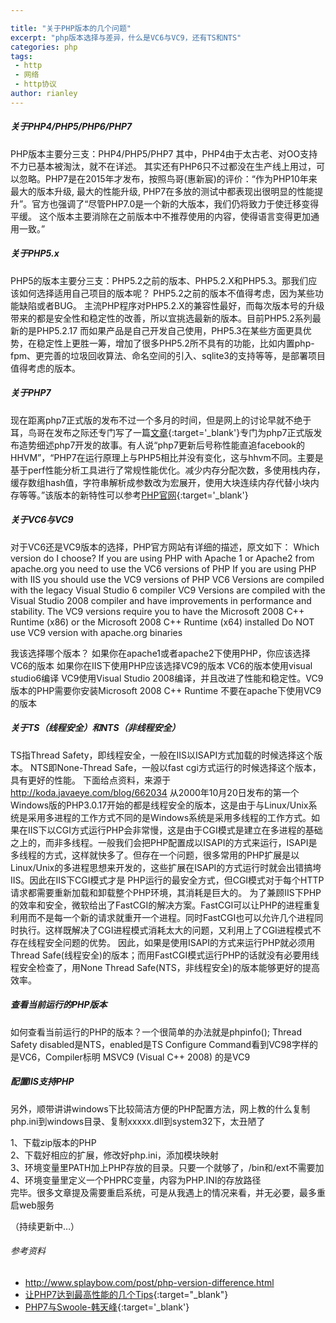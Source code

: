 ```yaml
---

title: "关于PHP版本的几个问题"
excerpt: "php版本选择与差异，什么是VC6与VC9，还有TS和NTS"
categories: php
tags:
 - http
 - 网络
 - http协议
author: rianley
---
```



##### 关于PHP4/PHP5/PHP6/PHP7

PHP版本主要分三支：PHP4/PHP5/PHP7
其中，PHP4由于太古老、对OO支持不力已基本被淘汰，就不在详述。
其实还有PHP6只不过都没在生产线上用过，可以忽略。PHP7是在2015年才发布，按照鸟哥(惠新宸)的评价：“作为PHP10年来最大的版本升级, 最大的性能升级, PHP7在多放的测试中都表现出很明显的性能提升”。官方也强调了“尽管PHP7.0是一个新的大版本，我们仍将致力于使迁移变得平缓。 这个版本主要消除在之前版本中不推荐使用的内容，使得语言变得更加通用一致。”

##### 关于PHP5.x

PHP5的版本主要分三支：PHP5.2之前的版本、PHP5.2.X和PHP5.3。那我们应该如何选择适用自己项目的版本呢？
PHP5.2之前的版本不值得考虑，因为某些功能缺陷或者BUG。
主流PHP程序对PHP5.2.X的兼容性最好，而每次版本号的升级带来的都是安全性和稳定性的改善，所以宜挑选最新的版本。目前PHP5.2系列最新的是PHP5.2.17
而如果产品是自己开发自己使用，PHP5.3在某些方面更具优势，在稳定性上更胜一筹，增加了很多PHP5.2所不具有的功能，比如内置php-fpm、更完善的垃圾回收算法、命名空间的引入、sqlite3的支持等等，是部署项目值得考虑的版本。

##### 关于PHP7
现在距离php7正式版的发布不过一个多月的时间，但是网上的讨论早就不绝于耳，鸟哥在发布之际还专门写了一篇[文章](http://www.laruence.com/2015/12/04/3083.html){:target='_blank'}专门为php7正式版发布造势细述php7开发的故事。有人说“php7更新后号称性能直追facebook的HHVM”，“PHP7在运行原理上与PHP5相比并没有变化，这与hhvm不同。主要是基于perf性能分析工具进行了常规性能优化。减少内存分配次数，多使用栈内存，缓存数组hash值，字符串解析成参数改为宏展开，使用大块连续内存代替小块内存等等。”该版本的新特性可以参考[PHP官网](http://php.net/manual/zh/migration70.new-features.php){:target='_blank'}

##### 关于VC6与VC9

对于VC6还是VC9版本的选择，PHP官方网站有详细的描述，原文如下：
Which version do I choose?
If you are using PHP with Apache 1 or Apache2 from apache.org you need to use the VC6 versions of PHP
If you are using PHP with IIS you should use the VC9 versions of PHP
VC6 Versions are compiled with the legacy Visual Studio 6 compiler
VC9 Versions are compiled with the Visual Studio 2008 compiler and have improvements in performance and stability. The VC9 versions require you to have the Microsoft 2008 C++ Runtime (x86) or the Microsoft 2008 C++ Runtime (x64) installed
Do NOT use VC9 version with apache.org binaries

我该选择哪个版本？
如果你在apache1或者apache2下使用PHP，你应该选择VC6的版本
如果你在IIS下使用PHP应该选择VC9的版本
VC6的版本使用visual studio6编译
VC9使用Visual Studio 2008编译，并且改进了性能和稳定性。VC9版本的PHP需要你安装Microsoft 2008 C++ Runtime
不要在apache下使用VC9的版本

##### 关于TS（线程安全）和NTS（非线程安全）

TS指Thread Safety，即线程安全，一般在IIS以ISAPI方式加载的时候选择这个版本。
NTS即None-Thread Safe，一般以fast cgi方式运行的时候选择这个版本，具有更好的性能。
下面给点资料，来源于 http://koda.javaeye.com/blog/662034
从2000年10月20日发布的第一个Windows版的PHP3.0.17开始的都是线程安全的版本，这是由于与Linux/Unix系统是采用多进程的工作方式不同的是Windows系统是采用多线程的工作方式。如果在IIS下以CGI方式运行PHP会非常慢，这是由于CGI模式是建立在多进程的基础之上的，而非多线程。一般我们会把PHP配置成以ISAPI的方式来运行，ISAPI是多线程的方式，这样就快多了。但存在一个问题，很多常用的PHP扩展是以Linux/Unix的多进程思想来开发的，这些扩展在ISAPI的方式运行时就会出错搞垮IIS。因此在IIS下CGI模式才是 PHP运行的最安全方式，但CGI模式对于每个HTTP请求都需要重新加载和卸载整个PHP环境，其消耗是巨大的。
为了兼顾IIS下PHP的效率和安全，微软给出了FastCGI的解决方案。FastCGI可以让PHP的进程重复利用而不是每一个新的请求就重开一个进程。同时FastCGI也可以允许几个进程同时执行。这样既解决了CGI进程模式消耗太大的问题，又利用上了CGI进程模式不存在线程安全问题的优势。
因此，如果是使用ISAPI的方式来运行PHP就必须用Thread Safe(线程安全)的版本；而用FastCGI模式运行PHP的话就没有必要用线程安全检查了，用None Thread Safe(NTS，非线程安全)的版本能够更好的提高效率。

##### 查看当前运行的PHP版本

如何查看当前运行的PHP的版本？一个很简单的办法就是phpinfo();
Thread Safety disabled是NTS，enabled是TS
Configure Command看到VC98字样的是VC6，Compiler标明 MSVC9 (Visual C++ 2008) 的是VC9

##### 配置IIS支持PHP

另外，顺带讲讲windows下比较简洁方便的PHP配置方法，网上教的什么复制php.ini到windows目录、复制xxxxx.dll到system32下，太丑陋了  
  
1、下载zip版本的PHP  
2、下载好相应的扩展，修改好php.ini，添加模块映射  
3、环境变量里PATH加上PHP存放的目录。只要一个就够了，/bin和/ext不需要加  
4、环境变量里定义一个PHPRC变量，内容为PHP.INI的存放路径  
完毕。很多文章提及需要重启系统，可是从我遇上的情况来看，并无必要，最多重启web服务

（持续更新中…）

###### 参考资料
* http://www.splaybow.com/post/php-version-difference.html
* [让PHP7达到最高性能的几个Tips](http://www.laruence.com/2015/12/04/3086.html/){:target="_blank"}
* [PHP7与Swoole-韩天峰](http://rango.swoole.com/archives/440/){:target='_blank'}
